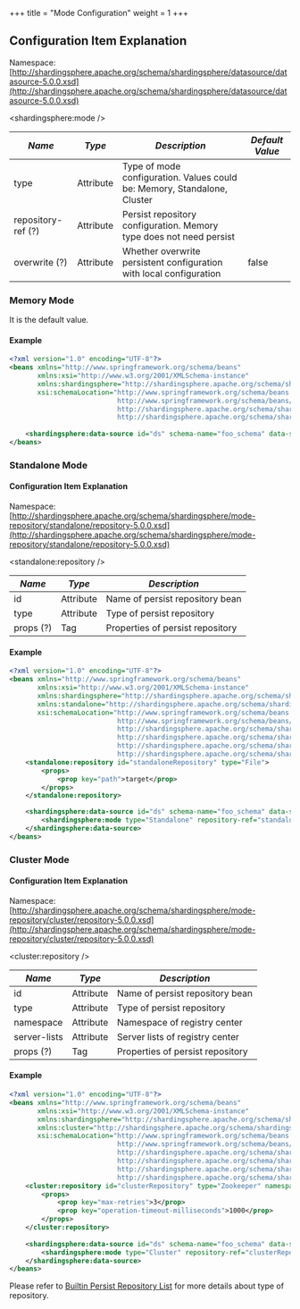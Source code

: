 +++
title = "Mode Configuration"
weight = 1
+++

## Configuration Item Explanation

Namespace: [http://shardingsphere.apache.org/schema/shardingsphere/datasource/datasource-5.0.0.xsd](http://shardingsphere.apache.org/schema/shardingsphere/datasource/datasource-5.0.0.xsd)

\<shardingsphere:mode />

| *Name*             | *Type*      | *Description*                                                            | *Default Value* |
| ------------------ | ----------- | ------------------------------------------------------------------------ | --------------- |
| type               | Attribute   | Type of mode configuration. Values could be: Memory, Standalone, Cluster |                 |
| repository-ref (?) | Attribute   | Persist repository configuration. Memory type does not need persist      |                 |
| overwrite (?)      | Attribute   | Whether overwrite persistent configuration with local configuration      | false           |

### Memory Mode

It is the default value.

#### Example

```xml
<?xml version="1.0" encoding="UTF-8"?>
<beans xmlns="http://www.springframework.org/schema/beans"
       xmlns:xsi="http://www.w3.org/2001/XMLSchema-instance"
       xmlns:shardingsphere="http://shardingsphere.apache.org/schema/shardingsphere/datasource"
       xsi:schemaLocation="http://www.springframework.org/schema/beans
                           http://www.springframework.org/schema/beans/spring-beans.xsd
                           http://shardingsphere.apache.org/schema/shardingsphere/datasource
                           http://shardingsphere.apache.org/schema/shardingsphere/datasource/datasource.xsd">
    
    <shardingsphere:data-source id="ds" schema-name="foo_schema" data-source-names="..." rule-refs="..." />
</beans>
```

### Standalone Mode

#### Configuration Item Explanation

Namespace: [http://shardingsphere.apache.org/schema/shardingsphere/mode-repository/standalone/repository-5.0.0.xsd](http://shardingsphere.apache.org/schema/shardingsphere/mode-repository/standalone/repository-5.0.0.xsd)

<standalone:repository />

| *Name*    | *Type*    | *Description*                    |
| --------- | --------- | -------------------------------- |
| id        | Attribute | Name of persist repository bean  |
| type      | Attribute | Type of persist repository       |
| props (?) | Tag       | Properties of persist repository |

#### Example

```xml
<?xml version="1.0" encoding="UTF-8"?>
<beans xmlns="http://www.springframework.org/schema/beans"
       xmlns:xsi="http://www.w3.org/2001/XMLSchema-instance"
       xmlns:shardingsphere="http://shardingsphere.apache.org/schema/shardingsphere/datasource"
       xmlns:standalone="http://shardingsphere.apache.org/schema/shardingsphere/mode-repository/standalone"
       xsi:schemaLocation="http://www.springframework.org/schema/beans
                           http://www.springframework.org/schema/beans/spring-beans.xsd
                           http://shardingsphere.apache.org/schema/shardingsphere/datasource
                           http://shardingsphere.apache.org/schema/shardingsphere/datasource/datasource.xsd
                           http://shardingsphere.apache.org/schema/shardingsphere/mode-repository/standalone
                           http://shardingsphere.apache.org/schema/shardingsphere/mode-repository/standalone/repository.xsd">
    <standalone:repository id="standaloneRepository" type="File">
        <props>
            <prop key="path">target</prop>
        </props>
    </standalone:repository>

    <shardingsphere:data-source id="ds" schema-name="foo_schema" data-source-names="..." rule-refs="..." >
        <shardingsphere:mode type="Standalone" repository-ref="standaloneRepository" overwrite="true" />
    </shardingsphere:data-source>
</beans>
```

### Cluster Mode

#### Configuration Item Explanation

Namespace: [http://shardingsphere.apache.org/schema/shardingsphere/mode-repository/cluster/repository-5.0.0.xsd](http://shardingsphere.apache.org/schema/shardingsphere/mode-repository/cluster/repository-5.0.0.xsd)

<cluster:repository />

| *Name*        | *Type*    | *Description*                    |
| ------------- | --------- | -------------------------------- |
| id            | Attribute | Name of persist repository bean  |
| type          | Attribute | Type of persist repository       |
| namespace     | Attribute | Namespace of registry center     |
| server-lists  | Attribute | Server lists of registry center  |
| props (?)     | Tag       | Properties of persist repository |

#### Example

```xml
<?xml version="1.0" encoding="UTF-8"?>
<beans xmlns="http://www.springframework.org/schema/beans"
       xmlns:xsi="http://www.w3.org/2001/XMLSchema-instance"
       xmlns:shardingsphere="http://shardingsphere.apache.org/schema/shardingsphere/datasource"
       xmlns:cluster="http://shardingsphere.apache.org/schema/shardingsphere/mode-repository/cluster"
       xsi:schemaLocation="http://www.springframework.org/schema/beans
                           http://www.springframework.org/schema/beans/spring-beans.xsd
                           http://shardingsphere.apache.org/schema/shardingsphere/datasource
                           http://shardingsphere.apache.org/schema/shardingsphere/datasource/datasource.xsd
                           http://shardingsphere.apache.org/schema/shardingsphere/mode-repository/cluster
                           http://shardingsphere.apache.org/schema/shardingsphere/mode-repository/cluster/repository.xsd">
    <cluster:repository id="clusterRepository" type="Zookeeper" namespace="regCenter" server-lists="localhost:3182">
        <props>
            <prop key="max-retries">3</prop>
            <prop key="operation-timeout-milliseconds">1000</prop>
        </props>
    </cluster:repository>
    
    <shardingsphere:data-source id="ds" schema-name="foo_schema" data-source-names="..." rule-refs="...">
        <shardingsphere:mode type="Cluster" repository-ref="clusterRepository" overwrite="true" />
    </shardingsphere:data-source>
</beans>
```

Please refer to [Builtin Persist Repository List](/en/user-manual/shardingsphere-jdbc/builtin-algorithm/metadata-repository/) for more details about type of repository.
